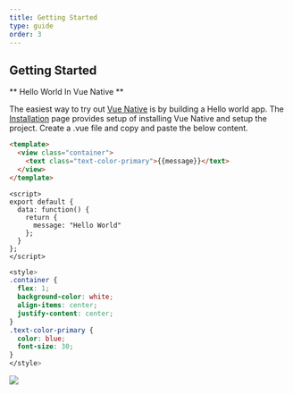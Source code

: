 ```yaml
---
title: Getting Started
type: guide
order: 3
---
```


## Getting Started

** Hello World In Vue Native **

The easiest way to try out [Vue Native](https://vue-native.io/) is by building a Hello world app. The [Installation](docs/installation.html) page provides setup of installing Vue Native and setup the project.
Create a .vue file and copy and paste the below content.

```html
<template>
  <view class="container">
    <text class="text-color-primary">{{message}}</text>
  </view>
</template>
```

```JS
<script>
export default {
  data: function() {
    return {
      message: "Hello World"
    };
  }
};
</script>
```

```css
<style>
.container {
  flex: 1;
  background-color: white;
  align-items: center;
  justify-content: center;
}
.text-color-primary {
  color: blue;
  font-size: 30;
}
</style>
```

<div class="hello-world-container">
  <div class="hello-world-wrapper">
    <img src="/images/helloWorld.png" class="img-wrapper" />
  </div>
</div>
